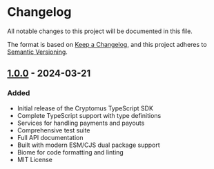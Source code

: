 # Changelog

All notable changes to this project will be documented in this file.

The format is based on [Keep a Changelog](https://keepachangelog.com/en/1.1.0/),
and this project adheres to [Semantic Versioning](https://semver.org/spec/v2.0.0.html).

## [1.0.0] - 2024-03-21

### Added

- Initial release of the Cryptomus TypeScript SDK
- Complete TypeScript support with type definitions
- Services for handling payments and payouts
- Comprehensive test suite
- Full API documentation
- Built with modern ESM/CJS dual package support
- Biome for code formatting and linting
- MIT License

[1.0.0]: https://github.com/0xjord4n/cryptomus-js/releases/tag/v1.0.0
